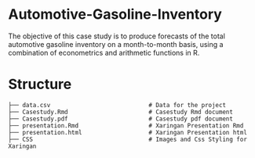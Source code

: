 # Automotive-Gasoline-Inventory

The objective of this case study is to produce forecasts of the total automotive gasoline inventory
on a month-to-month basis, using a combination of econometrics and arithmetic functions in R.

# Structure

```
├── data.csv                            # Data for the project 
├── Casestudy.Rmd                       # Casestudy Rmd document 
├── Casestudy.pdf                       # Casestudy pdf document
├── presentation.Rmd                    # Xaringan Presentation Rmd
├── presentation.html                   # Xaringan Presentation html
├── CSS                                 # Images and Css Styling for Xaringan
      
```
